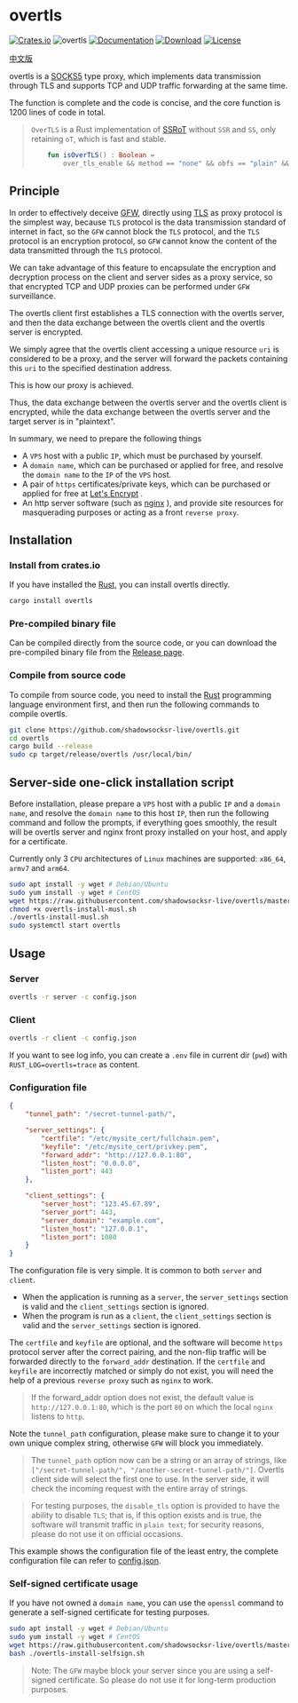 # overtls

[![Crates.io](https://img.shields.io/crates/v/overtls.svg)](https://crates.io/crates/overtls)
![overtls](https://docs.rs/overtls/badge.svg)
[![Documentation](https://img.shields.io/badge/docs-release-brightgreen.svg?style=flat)](https://docs.rs/overtls)
[![Download](https://img.shields.io/crates/d/overtls.svg)](https://crates.io/crates/overtls)
[![License](https://img.shields.io/crates/l/overtls.svg?style=flat)](https://github.com/ShadowsocksR-Live/overtls/blob/master/LICENSE)


[中文版](readme-cn.md)

overtls is a [SOCKS5](https://en.wikipedia.org/wiki/SOCKS#SOCKS5) type proxy,
which implements data transmission through TLS and supports TCP and UDP traffic forwarding at the same time.

The function is complete and the code is concise, and the core function is 1200 lines of code in total.

> `OverTLS` is a Rust implementation of [SSRoT](https://github.com/ShadowsocksR-Live/shadowsocksr-native) without `SSR` and `SS`, only retaining `oT`, which is fast and stable.
> ```kotlin
>     fun isOverTLS() : Boolean =
>         over_tls_enable && method == "none" && obfs == "plain" && protocol == "origin"
> ```

## Principle

In order to effectively deceive [GFW](https://en.wikipedia.org/wiki/Great_Firewall),
directly using [TLS](https://en.wikipedia.org/wiki/Transport_Layer_Security) as proxy protocol is the simplest way,
because `TLS` protocol is the data transmission standard of internet in fact,
so the `GFW` cannot block the `TLS` protocol, and the `TLS` protocol is an encryption protocol,
so `GFW` cannot know the content of the data transmitted through the `TLS` protocol.

We can take advantage of this feature to encapsulate the encryption and decryption process on
the client and server sides as a proxy service, so that encrypted TCP and UDP proxies can
be performed under `GFW` surveillance.

The overtls client first establishes a TLS connection with the overtls server,
and then the data exchange between the overtls client and the overtls server is encrypted.

We simply agree that the overtls client accessing a unique resource `uri` is considered to be a proxy,
and the server will forward the packets containing this `uri` to the specified destination address.

This is how our proxy is achieved.

Thus, the data exchange between the overtls server and the overtls client is encrypted,
while the data exchange between the overtls server and the target server is in "plaintext".

In summary, we need to prepare the following things
- A `VPS` host with a public `IP`, which must be purchased by yourself.
- A `domain name`, which can be purchased or applied for free, and resolve the `domain name` to the `IP` of the `VPS` host.
- A pair of `https` certificates/private keys, which can be purchased or applied for free at [Let's Encrypt](https://letsencrypt.org/) .
- An http server software (such as [nginx](https://www.nginx.com/) ), and provide site resources for masquerading purposes or acting as a front `reverse proxy`.

## Installation

### Install from crates.io

If you have installed the [Rust](https://rustup.rs/), you can install overtls directly.
```bash
cargo install overtls
```

### Pre-compiled binary file

Can be compiled directly from the source code, or you can download the pre-compiled binary file
from the [Release page](https://github.com/shadowsocksr-live/overtls/releases).

### Compile from source code

To compile from source code, you need to install the [Rust](https://www.rust-lang.org/)
programming language environment first, and then run the following commands to compile overtls.

```bash
git clone https://github.com/shadowsocksr-live/overtls.git
cd overtls
cargo build --release
sudo cp target/release/overtls /usr/local/bin/
```

## Server-side one-click installation script

Before installation, please prepare a `VPS` host with a public `IP` and a `domain name`,
and resolve the `domain name` to this host `IP`, then run the following command and follow the prompts,
if everything goes smoothly, the result will be overtls server and nginx front proxy installed on your host,
and apply for a certificate.

Currently only 3 `CPU` architectures of `Linux` machines are supported: `x86_64`, `armv7` and `arm64`.

```bash
sudo apt install -y wget # Debian/Ubuntu
sudo yum install -y wget # CentOS
wget https://raw.githubusercontent.com/shadowsocksr-live/overtls/master/install/overtls-install-musl.sh
chmod +x overtls-install-musl.sh
./overtls-install-musl.sh
sudo systemctl start overtls
```

## Usage

### Server
```bash
overtls -r server -c config.json
```

### Client
```bash
overtls -r client -c config.json
```

If you want to see log info, you can create a `.env` file in current dir (`pwd`)
with `RUST_LOG=overtls=trace` as content.

### Configuration file
```json
{
    "tunnel_path": "/secret-tunnel-path/",

    "server_settings": {
        "certfile": "/etc/mysite_cert/fullchain.pem",
        "keyfile": "/etc/mysite_cert/privkey.pem",
        "forward_addr": "http://127.0.0.1:80",
        "listen_host": "0.0.0.0",
        "listen_port": 443
    },

    "client_settings": {
        "server_host": "123.45.67.89",
        "server_port": 443,
        "server_domain": "example.com",
        "listen_host": "127.0.0.1",
        "listen_port": 1080
    }
}
```

The configuration file is very simple. It is common to both `server` and `client`.
-    When the application is running as a `server`, the `server_settings` section is valid and the `client_settings` section is ignored.
-    When the program is run as a `client`, the `client_settings` section is valid and the `server_settings` section is ignored.

The `certfile` and `keyfile` are optional, and the software will become `https` protocol server after the correct pairing, and the non-flip traffic will be forwarded directly to the `forward_addr` destination. If the `certfile` and `keyfile` are incorrectly matched or simply do not exist, you will need the help of a previous `reverse proxy` such as `nginx` to work.

>    If the forward_addr option does not exist, the default value is `http://127.0.0.1:80`, which is the port `80` on which the local `nginx` listens to `http`.

Note the `tunnel_path` configuration, please make sure to change it to your own unique complex string, otherwise `GFW` will block you immediately.

> The `tunnel_path` option now can be a string or an array of strings, like `["/secret-tunnel-path/", "/another-secret-tunnel-path/"]`.
> Overtls client side will select the first one to use.
> In the server side, it will check the incoming request with the entire array of strings. 

>    For testing purposes, the `disable_tls` option is provided to have the ability to disable `TLS`; that is, if this option exists and is true, the software will transmit traffic in `plain text`; for security reasons, please do not use it on official occasions.

This example shows the configuration file of the least entry, the complete configuration file can refer to [config.json](config.json).

### Self-signed certificate usage

If you have not owned a `domain name`, you can use the `openssl` command to generate a self-signed certificate
for testing purposes.

```bash
sudo apt install -y wget # Debian/Ubuntu
sudo yum install -y wget # CentOS
wget https://raw.githubusercontent.com/shadowsocksr-live/overtls/master/install/overtls-install-selfsign.sh
bash ./overtls-install-selfsign.sh
```
> Note: The `GFW` maybe block your server since you are using a self-signed certificate.
>       So please do not use it for long-term production purposes.
